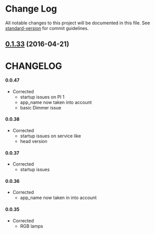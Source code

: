 # Change Log

All notable changes to this project will be documented in this file. See [standard-version](https://github.com/conventional-changelog/standard-version) for commit guidelines.

<a name="0.1.33"></a>
## [0.1.33](https://github.com/empierre/MyDomoAtHome/compare/v0.1.32...v0.1.33) (2016-04-21)




# CHANGELOG

#### 0.0.47
- Corrected
  - startup issues on PI 1
  - app_name now taken into account
  - basic Dimmer issue

#### 0.0.38
- Corrected
  - startup issues on service like
  - head version

#### 0.0.37
- Corrected
  - startup issues

#### 0.0.36
- Corrected
  - app_name now taken in into account

#### 0.0.35
- Corrected
  - RGB lamps
